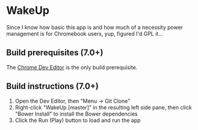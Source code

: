WakeUp
======

Since I know how basic this app is and how much of a necessity power management is for Chromebook users, yup, figured I'd GPL it...

Build prerequisites (7.0+)
--------------------------

The [Chrome Dev Editor](https://chrome.google.com/webstore/detail/chrome-dev-editor-develop/pnoffddplpippgcfjdhbmhkofpnaalpg) is the only build prerequisite.

Build instructions (7.0+)
-------------------------

1. Open the Dev Editor, then "Menu -> Git Clone"
2. Right-click "WakeUp [master]" in the resulting left side pane, then click "Bower Install" to install the Bower dependencies
3. Click the Run (Play) button to load and run the app
